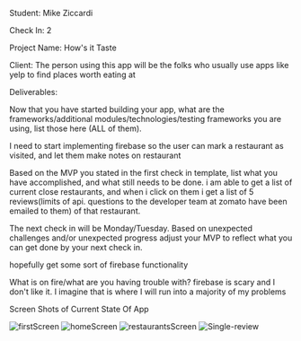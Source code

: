 Student: Mike Ziccardi

Check In: 2

Project Name: How's it Taste

Client: The person using this app will be the folks who usually use apps like yelp to find places worth eating at

Deliverables:

Now that you have started building your app, what are the frameworks/additional modules/technologies/testing frameworks you are using, list those here (ALL of them).

  I need to start implementing firebase so the user can mark a restaurant as visited, and let them make notes on restaurant

Based on the MVP you stated in the first check in template, list what you have accomplished, and what still needs to be done.
  i am able to get a list of current close restaurants, and when i click on them i get a list of 5 reviews(limits of api. questions to the developer team at zomato have been emailed to them) of that restaurant.

The next check in will be Monday/Tuesday. Based on unexpected challenges and/or unexpected progress adjust your MVP to reflect what you can get done by your next check in.

hopefully get some sort of firebase functionality

What is on fire/what are you having trouble with?
firebase is scary and I don't like it. I imagine that is where I will run into a majority of my problems

Screen Shots of Current State Of App

![firstScreen](http://i.imgur.com/AAiTOA2.png)
![homeScreen](http://i.imgur.com/hKSIzw4.png)
![restaurantsScreen](http://i.imgur.com/oTeReMh.png)
![Single-review](http://i.imgur.com/ZC7BhL4.png)
